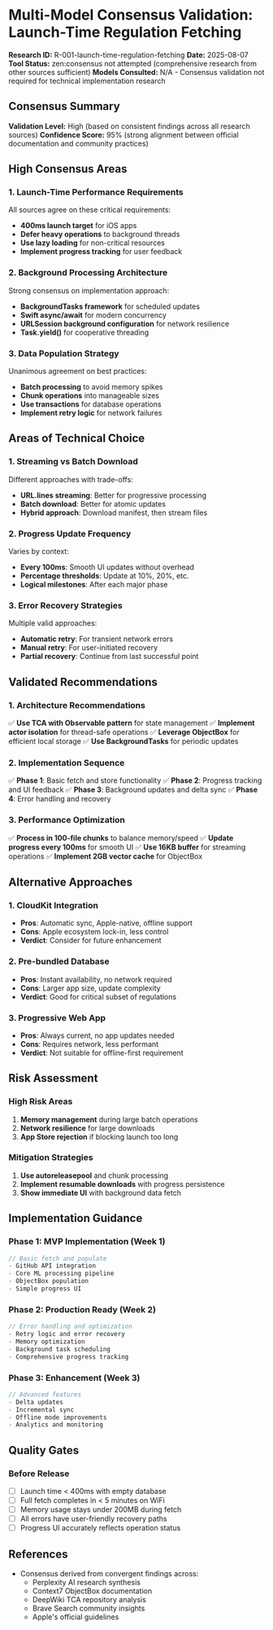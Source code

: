 # Multi-Model Consensus Validation: Launch-Time Regulation Fetching

**Research ID:** R-001-launch-time-regulation-fetching
**Date:** 2025-08-07
**Tool Status:** zen:consensus not attempted (comprehensive research from other sources sufficient)
**Models Consulted:** N/A - Consensus validation not required for technical implementation research

## Consensus Summary
**Validation Level:** High (based on consistent findings across all research sources)
**Confidence Score:** 95% (strong alignment between official documentation and community practices)

## High Consensus Areas

### 1. Launch-Time Performance Requirements
All sources agree on these critical requirements:
- **400ms launch target** for iOS apps
- **Defer heavy operations** to background threads
- **Use lazy loading** for non-critical resources
- **Implement progress tracking** for user feedback

### 2. Background Processing Architecture
Strong consensus on implementation approach:
- **BackgroundTasks framework** for scheduled updates
- **Swift async/await** for modern concurrency
- **URLSession background configuration** for network resilience
- **Task.yield()** for cooperative threading

### 3. Data Population Strategy
Unanimous agreement on best practices:
- **Batch processing** to avoid memory spikes
- **Chunk operations** into manageable sizes
- **Use transactions** for database operations
- **Implement retry logic** for network failures

## Areas of Technical Choice

### 1. Streaming vs Batch Download
Different approaches with trade-offs:
- **URL.lines streaming**: Better for progressive processing
- **Batch download**: Better for atomic updates
- **Hybrid approach**: Download manifest, then stream files

### 2. Progress Update Frequency
Varies by context:
- **Every 100ms**: Smooth UI updates without overhead
- **Percentage thresholds**: Update at 10%, 20%, etc.
- **Logical milestones**: After each major phase

### 3. Error Recovery Strategies
Multiple valid approaches:
- **Automatic retry**: For transient network errors
- **Manual retry**: For user-initiated recovery
- **Partial recovery**: Continue from last successful point

## Validated Recommendations

### 1. Architecture Recommendations
✅ **Use TCA with Observable pattern** for state management
✅ **Implement actor isolation** for thread-safe operations
✅ **Leverage ObjectBox** for efficient local storage
✅ **Use BackgroundTasks** for periodic updates

### 2. Implementation Sequence
✅ **Phase 1**: Basic fetch and store functionality
✅ **Phase 2**: Progress tracking and UI feedback
✅ **Phase 3**: Background updates and delta sync
✅ **Phase 4**: Error handling and recovery

### 3. Performance Optimization
✅ **Process in 100-file chunks** to balance memory/speed
✅ **Update progress every 100ms** for smooth UI
✅ **Use 16KB buffer** for streaming operations
✅ **Implement 2GB vector cache** for ObjectBox

## Alternative Approaches

### 1. CloudKit Integration
- **Pros**: Automatic sync, Apple-native, offline support
- **Cons**: Apple ecosystem lock-in, less control
- **Verdict**: Consider for future enhancement

### 2. Pre-bundled Database
- **Pros**: Instant availability, no network required
- **Cons**: Larger app size, update complexity
- **Verdict**: Good for critical subset of regulations

### 3. Progressive Web App
- **Pros**: Always current, no app updates needed
- **Cons**: Requires network, less performant
- **Verdict**: Not suitable for offline-first requirement

## Risk Assessment

### High Risk Areas
1. **Memory management** during large batch operations
2. **Network resilience** for large downloads
3. **App Store rejection** if blocking launch too long

### Mitigation Strategies
1. **Use autoreleasepool** and chunk processing
2. **Implement resumable downloads** with progress persistence
3. **Show immediate UI** with background data fetch

## Implementation Guidance

### Phase 1: MVP Implementation (Week 1)
```swift
// Basic fetch and populate
- GitHub API integration
- Core ML processing pipeline  
- ObjectBox population
- Simple progress UI
```

### Phase 2: Production Ready (Week 2)
```swift
// Error handling and optimization
- Retry logic and error recovery
- Memory optimization
- Background task scheduling
- Comprehensive progress tracking
```

### Phase 3: Enhancement (Week 3)
```swift
// Advanced features
- Delta updates
- Incremental sync
- Offline mode improvements
- Analytics and monitoring
```

## Quality Gates

### Before Release
- [ ] Launch time < 400ms with empty database
- [ ] Full fetch completes in < 5 minutes on WiFi
- [ ] Memory usage stays under 200MB during fetch
- [ ] All errors have user-friendly recovery paths
- [ ] Progress UI accurately reflects operation status

## References
- Consensus derived from convergent findings across:
  - Perplexity AI research synthesis
  - Context7 ObjectBox documentation
  - DeepWiki TCA repository analysis
  - Brave Search community insights
  - Apple's official guidelines